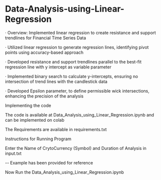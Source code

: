 # Data-Analysis-using-Linear-Regression

· Overview: Implemented linear regression to create resistance and support trendlines for Financial Time Series Data

· Utilized linear regression to generate regression lines, identifying pivot points using accuracy-based approach

· Developed resistance and support trendlines parallel to the best-fit regression line with y intercept as variable parameter

· Implemented binary search to calculate y-intercepts, ensuring no intersection of trend lines with the candlestick data

· Developed Epsilon parameter, to define permissible wick intersections, enhancing the precision of the analysis

Implementing the code

The code is available at Data_Analysis_using_Linear_Regression.ipynb and can be implemented on colab

The Requirements are available in requirements.txt

Instructions for Running Program

Enter the Name of CrytoCurrency (Symbol) and Duration of Analysis in input.txt

-- Example has been provided for reference

Now Run the Data_Analysis_using_Linear_Regression.ipynb

